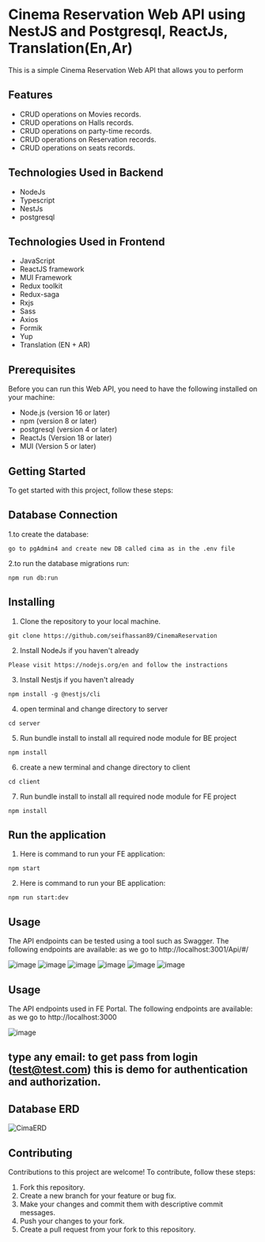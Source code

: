 # Cinema Reservation Web API using NestJS and Postgresql, ReactJs, Translation(En,Ar)
This is a simple Cinema Reservation Web API that allows you to perform

## Features 
- CRUD operations on Movies records.
- CRUD operations on Halls records.
- CRUD operations on party-time records.
- CRUD operations on Reservation records.
- CRUD operations on seats records. 

## Technologies Used in Backend
- NodeJs
- Typescript 
- NestJs
- postgresql

## Technologies Used in Frontend
- JavaScript
- ReactJS framework
- MUI Framework
- Redux toolkit
- Redux-saga
- Rxjs
- Sass
- Axios
- Formik
- Yup
- Translation (EN + AR)

## Prerequisites
Before you can run this Web API, you need to have the following installed on your machine:

- Node.js (version 16 or later)
- npm (version 8 or later)
- postgresql (version 4 or later)
- ReactJs (Version 18 or later)
- MUI (Version 5 or later)

## Getting Started
To get started with this project, follow these steps:

## Database Connection
1.to create the database:
```
go to pgAdmin4 and create new DB called cima as in the .env file
```
2.to run the database migrations run:
```
npm run db:run
```

## Installing
1. Clone the repository to your local machine.
```
git clone https://github.com/seifhassan89/CinemaReservation
```
2. Install NodeJs if you haven't already
```
Please visit https://nodejs.org/en and follow the instractions
```
3. Install Nestjs if you haven't already
```
npm install -g @nestjs/cli
```
4. open terminal and change directory to server 
```
cd server
```
5. Run bundle install to install all required node module for BE project
```
npm install
```
6. create a new terminal and change directory to client 
```
cd client
```
7. Run bundle install to install all required node module for FE project
```
npm install
```

## Run the application
1. Here is command to run your FE application:
```
npm start
```
2. Here is command to run your BE application:
```
npm run start:dev
```

## Usage
The API endpoints can be tested using a tool such as Swagger. The following endpoints are available:
as we go to http://localhost:3001/Api/#/

![image](https://github.com/seifhassan89/CinemaReservation/assets/64795421/0d8525e8-cbd1-463b-bb8d-fbfbb0f9959e)
![image](https://github.com/seifhassan89/CinemaReservation/assets/64795421/0ddfa92e-c3b2-469b-a4cb-88ef8541ec60)
![image](https://github.com/seifhassan89/CinemaReservation/assets/64795421/2248a7b5-5eff-4817-8e81-2f242fdcb35c)
![image](https://github.com/seifhassan89/CinemaReservation/assets/64795421/822b753e-0f80-4301-8db1-2d86ccfbff66)
![image](https://github.com/seifhassan89/CinemaReservation/assets/64795421/41162388-bde9-4844-80d5-a9002d93eb05)
![image](https://github.com/seifhassan89/CinemaReservation/assets/64795421/d72913cf-16bc-47ad-8cdf-9297108caa3b)


## Usage
The API endpoints used in FE Portal. The following endpoints are available:
as we go to http://localhost:3000

![image](https://github.com/seifhassan89/CinemaReservation/assets/64795421/a3888aee-7863-48f5-92d5-30cc14c11a50)
## type any email: to get pass from login (test@test.com) this is demo for authentication and authorization.


## Database ERD
![CimaERD](https://github.com/seifhassan89/CinemaReservation/assets/64795421/71c858c4-2e3e-4074-a83c-86b5403d9262)


## Contributing
Contributions to this project are welcome! To contribute, follow these steps:

1. Fork this repository.
2. Create a new branch for your feature or bug fix.
3. Make your changes and commit them with descriptive commit messages.
4. Push your changes to your fork.
5. Create a pull request from your fork to this repository.
